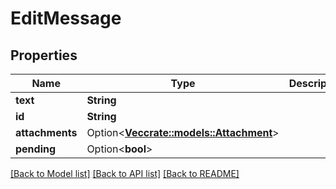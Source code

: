 # EditMessage

## Properties

Name | Type | Description | Notes
------------ | ------------- | ------------- | -------------
**text** | **String** |  | 
**id** | **String** |  | 
**attachments** | Option<[**Vec<crate::models::Attachment>**](Attachment.md)> |  | [optional]
**pending** | Option<**bool**> |  | [optional]

[[Back to Model list]](../README.md#documentation-for-models) [[Back to API list]](../README.md#documentation-for-api-endpoints) [[Back to README]](../README.md)


